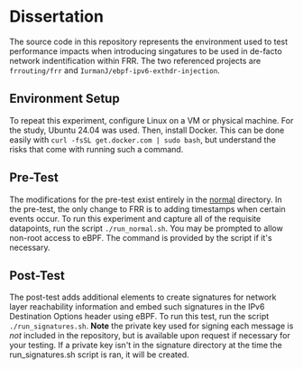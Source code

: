 # Dissertation

The source code in this repository represents the environment used to test performance impacts when introducing singatures to be used in de-facto network indentification within FRR. The two referenced projects are `frrouting/frr` and `IurmanJ/ebpf-ipv6-exthdr-injection`.

## Environment Setup
To repeat this experiment, configure Linux on a VM or physical machine. For the study, Ubuntu 24.04 was used. Then, install Docker. This can be done easily with `curl -fsSL get.docker.com | sudo bash`, but understand the risks that come with running such a command.

## Pre-Test
The modifications for the pre-test exist entirely in the [normal](normal) directory. In the pre-test, the only change to FRR is to adding timestamps when certain events occur. To run this experiment and capture all of the requisite datapoints, run the script `./run_normal.sh`. You may be prompted to allow non-root access to eBPF. The command is provided by the script if it's necessary.

## Post-Test
The post-test adds additional elements to create signatures for network layer reachability information and embed such signatures in the IPv6 Destination Options header using eBPF. To run this test, run the script `./run_signatures.sh`. **Note** the private key used for signing each message is *not* included in the repository, but is available upon request if necessary for your testing. If a private key isn't in the signature directory at the time the run_signatures.sh script is ran, it will be created.